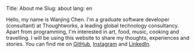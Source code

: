 Title: About me
Slug: about
lang: en

Hello, my name is Wanjing Chen. I'm a graduate software developer (consultant) at Thoughtworks, a leading global technology consultancy. Apart from programming, I'm interested in art, food, music, cooking and travelling. I will be using this website to share my thoughts, experiences and stories. You can find me on [GitHub](https://github.com/CWJWANJING), [Instagram](https://www.instagram.com/wanjingchen_/?hl=en) and [LinkedIn](https://www.linkedin.com/in/wanjingchen/).
